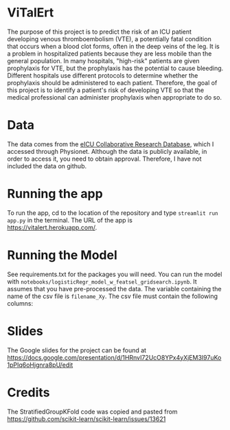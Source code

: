 # ViTalErt
The purpose of this project is to predict the risk of an ICU patient developing venous thromboembolism (VTE), a  potentially fatal condition that occurs when a blood clot forms, often in the deep veins of the leg.  It is a problem in hospitalized patients because they are less mobile than the general population. In many hospitals, "high-risk" patients are given prophylaxis for VTE, but the prophylaxis has the potential to cause bleeding. Different hospitals use different protocols to determine whether the prophylaxis should be administered to each patient. Therefore, the goal of this project is to identify a patient's risk of developing VTE so that the medical professional can administer prophylaxis when appropriate to do so.

# Data
The data comes from the [eICU Collaborative Research Database](https://eicu-crd.mit.edu/), which I accessed through Physionet. Although the data is publicly available, in order to access it, you need to obtain approval. Therefore, I have not included the data on github.

# Running the app
To run the app, cd to the location of the repository and type ```streamlit run app.py``` in the terminal. The URL of the app is https://vitalert.herokuapp.com/.

# Running the Model
See requirements.txt for the packages you will need.
You can run the model with ```notebooks/logisticRegr_model_w_featsel_gridsearch.ipynb```. It assumes that you have pre-processed the data. The variable containing the name of the csv file is ```filename_Xy```. The csv file must contain the following columns:


# Slides
The Google slides for the project can be found at https://docs.google.com/presentation/d/1HRnvI72UcO8YPx4yXjEM3I97uKo1pPIq6oHjgnra8pU/edit

# Credits
The StratifiedGroupKFold code was copied and pasted from https://github.com/scikit-learn/scikit-learn/issues/13621
